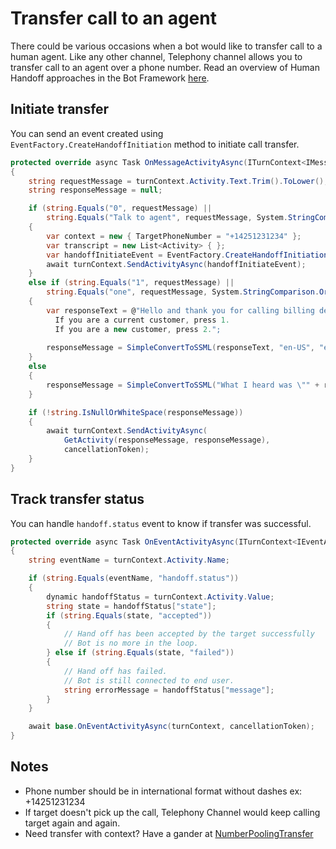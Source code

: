 # Transfer call to an agent

There could be various occasions when a bot would like to transfer call to a human agent. Like any other channel, Telephony channel allows you to transfer call to an agent over a phone number. Read an overview of Human Handoff approaches in the Bot Framework [here](https://docs.microsoft.com/azure/bot-service/bot-service-design-pattern-handoff-human?view=azure-bot-service-4.0).

## Initiate transfer
You can send an event created using ```EventFactory.CreateHandoffInitiation``` method to initiate call transfer.

```csharp
protected override async Task OnMessageActivityAsync(ITurnContext<IMessageActivity> turnContext, CancellationToken cancellationToken)
{
    string requestMessage = turnContext.Activity.Text.Trim().ToLower();
    string responseMessage = null;

    if (string.Equals("0", requestMessage) ||
        string.Equals("Talk to agent", requestMessage, System.StringComparison.OrdinalIgnoreCase))
    {
		var context = new { TargetPhoneNumber = "+14251231234" };
		var transcript = new List<Activity> { };
		var handoffInitiateEvent = EventFactory.CreateHandoffInitiation(turnContext, context, new Transcript(transcript));
		await turnContext.SendActivityAsync(handoffInitiateEvent);
    }
    else if (string.Equals("1", requestMessage) ||
        string.Equals("one", requestMessage, System.StringComparison.OrdinalIgnoreCase))
    {
        var responseText = @"Hello and thank you for calling billing department.  
          If you are a current customer, press 1.  
          If you are a new customer, press 2.";
          
        responseMessage = SimpleConvertToSSML(responseText, "en-US", "en-US-JessaNeural");
    }
    else
    {
        responseMessage = SimpleConvertToSSML("What I heard was \"" + requestMessage + "\"", "en-US", "en-US-GuyNeural");
    }

    if (!string.IsNullOrWhiteSpace(responseMessage))
    {
        await turnContext.SendActivityAsync(
            GetActivity(responseMessage, responseMessage),
            cancellationToken);
    }
}
```

## Track transfer status
You can handle ```handoff.status``` event to know if transfer was successful.

```csharp
protected override async Task OnEventActivityAsync(ITurnContext<IEventActivity> turnContext, CancellationToken cancellationToken)
{
	string eventName = turnContext.Activity.Name;

	if (string.Equals(eventName, "handoff.status"))
	{
		dynamic handoffStatus = turnContext.Activity.Value;
		string state = handoffStatus["state"];
		if (string.Equals(state, "accepted"))
		{
			// Hand off has been accepted by the target successfully
			// Bot is no more in the loop.
		} else if (string.Equals(state, "failed"))
		{
			// Hand off has failed.
			// Bot is still connected to end user.
			string errorMessage = handoffStatus["message"];
		}
	}

	await base.OnEventActivityAsync(turnContext, cancellationToken);
}
```

## Notes
* Phone number should be in international format without dashes ex: +14251231234
* If target doesn't pick up the call, Telephony Channel would keep calling target again and again.
* Need transfer with context? Have a gander at [NumberPoolingTransfer](NumberPoolingTransfer.md)